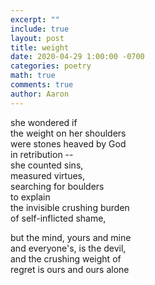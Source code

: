 ```yaml
---
excerpt: ""
include: true
layout: post
title: weight 
date: 2020-04-29 1:00:00 -0700
categories: poetry
math: true
comments: true
author: Aaron
---
```





she wondered if  
the weight on her shoulders  
were stones heaved by God  
in retribution --  
she counted sins,  
measured virtues,  
searching for boulders  
to explain  
the invisible crushing burden  
of self-inflicted shame,  

but the mind, yours and mine  
and everyone's, is the devil,  
and the crushing weight of  
regret is ours and ours alone
